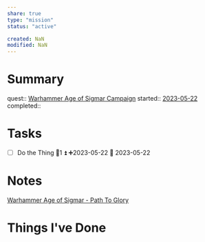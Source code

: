 ```yaml
---
share: true
type: "mission"
status: "active"

created: NaN 
modified: NaN
---
```

 
# Summary
quest:: [Warhammer Age of Sigmar Campaign](./Warhammer%20Age%20of%20Sigmar%20Campaign.md)
started:: [2023-05-22](./2023-05-22.md)
completed::
# Tasks
- [ ] Do the Thing  🥄1 ⏫ ➕2023-05-22 🛫 2023-05-22 
# Notes
[Warhammer Age of Sigmar - Path To Glory](./Warhammer%20Age%20of%20Sigmar%20-%20Path%20To%20Glory.md)
# Things I've Done